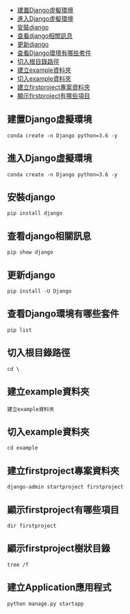 - [建置Django虛擬環境](#建置Django虛擬環境)
- [進入Django虛擬環境](#進入Django虛擬環境)
- [安裝django](#安裝django)
- [查看django相關訊息](#查看django相關訊息)
- [更新django](#更新django)
- [查看Django環境有哪些套件](#查看Django環境有哪些套件)
- [切入根目錄路徑](#切入根目錄路徑)
- [建立example資料夾](#建立example資料夾)
- [切入example資料夾](#切入example資料夾)
- [建立firstproject專案資料夾](#建立firstproject專案資料夾)
- [顯示firstproject有哪些項目](#顯示firstproject有哪些項目)

## 建置Django虛擬環境
```
conda create -n Django python=3.6 -y

```
## 進入Django虛擬環境
```
conda create -n Django python=3.6 -y

```
## 安裝django
```
pip install django

```
## 查看django相關訊息
```
pip show django

```
## 更新django
```
pip install -U Django

```
## 查看Django環境有哪些套件
```
pip list

```
## 切入根目錄路徑
```
cd \

```
## 建立example資料夾
```
建立example資料夾

```
## 切入example資料夾
```
cd example

```
## 建立firstproject專案資料夾
```
django-admin startproject firstproject

```
## 顯示firstproject有哪些項目
```
dir firstproject

```
## 顯示firstproject樹狀目錄
```
tree /f

```
## 建立Application應用程式
```
python manage.py startapp

```
